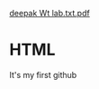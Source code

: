 [deepak Wt lab.txt.pdf](https://github.com/user-attachments/files/17646543/deepak.Wt.lab.txt.pdf)
# HTML
It's my first github
